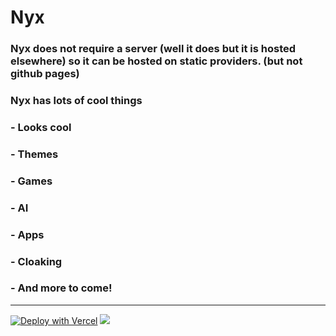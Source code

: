 # Nyx 

### Nyx does not require a server (well it does but it is hosted elsewhere) so it can be hosted on static providers. (but not github pages)
### Nyx has lots of cool things
### - Looks cool
### - Themes
### - Games
### - AI
### - Apps
### - Cloaking
### - And more to come!
<hr>


[![Deploy with Vercel](https://binbashbanana.github.io/deploy-buttons/buttons/remade/vercel.svg)](https://vercel.com/new/clone?repositoryurl=https://github.com/chompypotato/Nyx) 
<a href="https://render.com/deploy?repo=https://github.com/chompypotato/Nyx">
<img src="https://raw.githubusercontent.com/BinBashBanana/deploy-buttons/main/buttons/remade/render.svg"></img></a>
